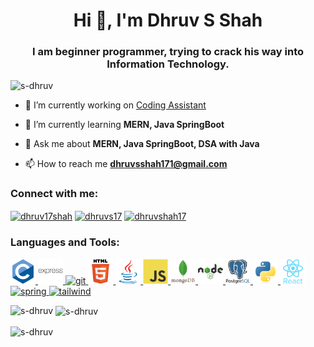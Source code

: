<h1 align="center">Hi 👋, I'm Dhruv S Shah</h1>
<h3 align="center">I am beginner programmer, trying to crack his way into Information Technology.</h3>

<p align="left"> <img src="https://komarev.com/ghpvc/?username=s-dhruv&label=Profile%20views&color=0e75b6&style=flat" alt="s-dhruv" /> </p>

- 🔭 I’m currently working on [Coding Assistant](https://github.com/S-Dhruv/CodingAssistant)

- 🌱 I’m currently learning **MERN, Java SpringBoot**

- 💬 Ask me about **MERN, Java SpringBoot, DSA with Java**

- 📫 How to reach me **dhruvsshah171@gmail.com**

<h3 align="left">Connect with me:</h3>
<p align="left">
<a href="https://www.codechef.com/users/dhruv17shah" target="blank"><img align="center" src="https://cdn.jsdelivr.net/npm/simple-icons@3.1.0/icons/codechef.svg" alt="dhruv17shah" height="30" width="40" /></a>
<a href="https://codeforces.com/profile/dhruvs17" target="blank"><img align="center" src="https://raw.githubusercontent.com/rahuldkjain/github-profile-readme-generator/master/src/images/icons/Social/codeforces.svg" alt="dhruvs17" height="30" width="40" /></a>
<a href="https://www.leetcode.com/dhruvshah17" target="blank"><img align="center" src="https://raw.githubusercontent.com/rahuldkjain/github-profile-readme-generator/master/src/images/icons/Social/leet-code.svg" alt="dhruvshah17" height="30" width="40" /></a>
</p>

<h3 align="left">Languages and Tools:</h3>
<p align="left"> <a href="https://www.cprogramming.com/" target="_blank" rel="noreferrer"> <img src="https://raw.githubusercontent.com/devicons/devicon/master/icons/c/c-original.svg" alt="c" width="40" height="40"/> </a> <a href="https://expressjs.com" target="_blank" rel="noreferrer"> <img src="https://raw.githubusercontent.com/devicons/devicon/master/icons/express/express-original-wordmark.svg" alt="express" width="40" height="40"/> </a> <a href="https://git-scm.com/" target="_blank" rel="noreferrer"> <img src="https://www.vectorlogo.zone/logos/git-scm/git-scm-icon.svg" alt="git" width="40" height="40"/> </a> <a href="https://www.w3.org/html/" target="_blank" rel="noreferrer"> <img src="https://raw.githubusercontent.com/devicons/devicon/master/icons/html5/html5-original-wordmark.svg" alt="html5" width="40" height="40"/> </a> <a href="https://www.java.com" target="_blank" rel="noreferrer"> <img src="https://raw.githubusercontent.com/devicons/devicon/master/icons/java/java-original.svg" alt="java" width="40" height="40"/> </a> <a href="https://developer.mozilla.org/en-US/docs/Web/JavaScript" target="_blank" rel="noreferrer"> <img src="https://raw.githubusercontent.com/devicons/devicon/master/icons/javascript/javascript-original.svg" alt="javascript" width="40" height="40"/> </a> <a href="https://www.mongodb.com/" target="_blank" rel="noreferrer"> <img src="https://raw.githubusercontent.com/devicons/devicon/master/icons/mongodb/mongodb-original-wordmark.svg" alt="mongodb" width="40" height="40"/> </a> <a href="https://nodejs.org" target="_blank" rel="noreferrer"> <img src="https://raw.githubusercontent.com/devicons/devicon/master/icons/nodejs/nodejs-original-wordmark.svg" alt="nodejs" width="40" height="40"/> </a> <a href="https://www.postgresql.org" target="_blank" rel="noreferrer"> <img src="https://raw.githubusercontent.com/devicons/devicon/master/icons/postgresql/postgresql-original-wordmark.svg" alt="postgresql" width="40" height="40"/> </a> <a href="https://www.python.org" target="_blank" rel="noreferrer"> <img src="https://raw.githubusercontent.com/devicons/devicon/master/icons/python/python-original.svg" alt="python" width="40" height="40"/> </a> <a href="https://reactjs.org/" target="_blank" rel="noreferrer"> <img src="https://raw.githubusercontent.com/devicons/devicon/master/icons/react/react-original-wordmark.svg" alt="react" width="40" height="40"/> </a> <a href="https://spring.io/" target="_blank" rel="noreferrer"> <img src="https://www.vectorlogo.zone/logos/springio/springio-icon.svg" alt="spring" width="40" height="40"/> </a> <a href="https://tailwindcss.com/" target="_blank" rel="noreferrer"> <img src="https://www.vectorlogo.zone/logos/tailwindcss/tailwindcss-icon.svg" alt="tailwind" width="40" height="40"/> </a> </p>

<p><img align="left" src="https://github-readme-stats.vercel.app/api/top-langs?username=s-dhruv&show_icons=true&locale=en&layout=compact" alt="s-dhruv" /></p>

<p>&nbsp;<img align="center" src="https://github-readme-stats.vercel.app/api?username=s-dhruv&show_icons=true&locale=en" alt="s-dhruv" /></p>

<p><img align="center" src="https://github-readme-streak-stats.herokuapp.com/?user=s-dhruv&" alt="s-dhruv" /></p>

